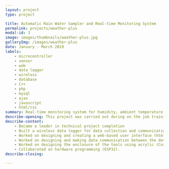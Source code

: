 ```yaml
---
layout: project
type: project

title: Automatic Rain Water Sampler and Real-time Monitoring System
permalink: projects/weather-plus
modal-id: 3
image: images/thumbnails/weather-plus.jpg
galleryImg: /images/weather-plus
date: January - March 2019
labels:
    - microcontroller
    - sensor
    - web
    - data logger
    - wireless
    - database
    - C++
    - php
    - mysql
    - ajax
    - javascript
    - html/css
summary: Real-time monitoring system for humidity, ambient temperature and dust particle with wireless data logger and automatic rain water sampler.
describe-opening: This project was carried out during on the job training at Meteorological, Climatological, and Geophysical Agency (BMKG). Main objective of this project is to make a low-cost environmental monitoring device with various features and combine it with a tool that collects rainwater automatically. The automatic rainwater collector has a cover for the rainwater collection container which only open when it rains. Environmental condition data collected are air humidity, ambient temperature and dust particles. This project was done by three people and the work I did 
describe-content:
    - Became a leader in technical project completion
    - Built a wireless data logger for data collection and communication tools.
    - Worked on designing and creating a web-based user interface (html, css, ajax, javascript).
    - Worked on designing and making data communication between the device created with the database on a local wireless computer using wifi (C++, mysql, PHP).
    - Worked on designing the enclosure of the tools using acrylic (CorelDraw).
    - Collaborated on hardware programming (ESP32).
describe-closing:

---
```

